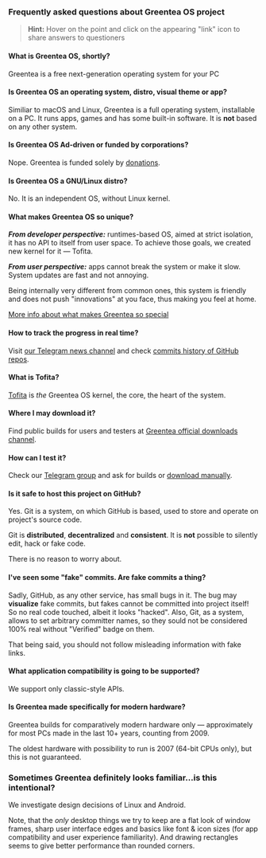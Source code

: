 ### Frequently asked questions about Greentea OS project

> **Hint:** Hover on the point and click on the appearing "link" icon to share answers to questioners

#### What is Greentea OS, shortly?

Greentea is a free next-generation operating system for your PC

#### Is Greentea OS an operating system, distro, visual theme or app?

Similiar to macOS and Linux, Greentea is a full operating system, installable on a PC. It runs apps, games and has some built-in software.
It is **not** based on any other system.

#### Is Greentea OS Ad-driven or funded by corporations?

Nope. Greentea is funded solely by [donations](https://greenteaos.github.io/donate/).

#### Is Greentea OS a GNU/Linux distro?

No. It is an independent OS, without Linux kernel.

#### What makes Greentea OS so unique?

***From developer perspective:*** runtimes-based OS, aimed at strict isolation, it has no API to itself from user space.
To achieve those goals, we created new kernel for it — Tofita.

***From user perspective:*** apps cannot break the system or make it slow. System updates are fast and not annoying.

Being internally very different from common ones,
this system is friendly and does not push "innovations" at you face, thus making you feel at home.

[More info about what makes Greentea so special](https://github.com/GreenteaOS/Greentea/blob/kawaii/README.md#what-makes-greentea-so-special)

#### How to track the progress in real time?

Visit [our Telegram news channel](https://t.me/s/greenteaos_news) and check [commits history of GitHub repos](https://t.me/s/greenteaos_github).

#### What is Tofita?

[Tofita](https://github.com/GreenteaOS/Tofita) is *the* Greentea OS kernel, the core, the heart of the system.

#### Where I may download it?

Find public builds for users and testers at [Greentea official downloads channel](https://t.me/s/greenteaos_official).

#### How can I test it?

Check our [Telegram group](https://t.me/greenteaos) and ask for builds or [download manually](https://ci.appveyor.com/project/PeyTy/tofita/build/artifacts).

#### Is it safe to host this project on GitHub?

Yes. Git is a system, on which GitHub is based, used to store and operate on project's source code.

Git is **distributed**, **decentralized** and **consistent**. It is **not** possible to silently edit, hack or fake code.

There is no reason to worry about.

#### I've seen some "fake" commits. Are fake commits a thing?

Sadly, GitHub, as any other service, has small bugs in it. The bug may **visualize** fake commits, but fakes cannot be committed into project itself! So no real code touched, albeit it looks "hacked". Also, Git, as a system, allows to set arbitrary committer names, so they sould not be considered 100% real without "Verified" badge on them.

That being said, you should not follow misleading information with fake links.

#### What application compatibility is going to be supported?

We support only classic-style APIs.

#### Is Greentea made specifically for modern hardware?

Greentea builds for comparatively modern hardware only — approximately for most PCs made in the last 10+ years, counting from 2009.

The oldest hardware with possibility to run is 2007 (64-bit CPUs only), but this is not guaranteed.

### Sometimes Greentea definitely looks familiar...is this intentional?

We investigate design decisions of Linux and Android.

Note, that the *only* desktop things we try to keep are a flat look of window frames, sharp user interface edges and
basics like font & icon sizes (for app compatibility and user experience familiarity).
And drawing rectangles seems to give better performance than rounded corners.
